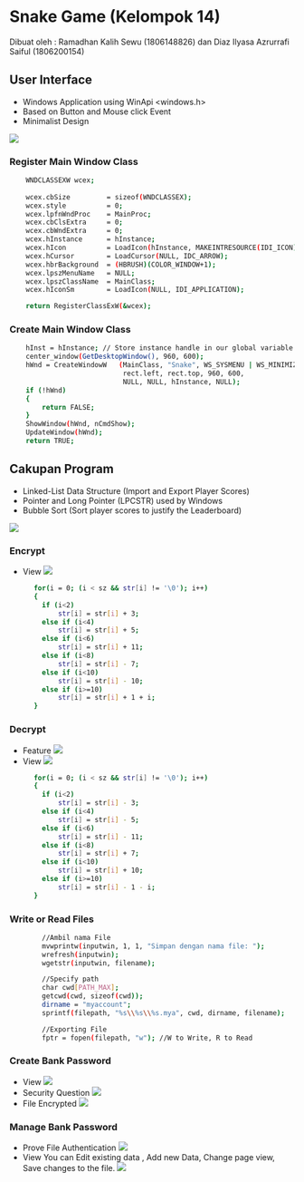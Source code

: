 # Snake Game (Kelompok 14)

Dibuat oleh :
Ramadhan Kalih Sewu (1806148826) dan
Diaz Ilyasa Azrurrafi Saiful (1806200154)

## User Interface
- Windows Application using WinApi <windows.h>
- Based on Button and Mouse click Event
- Minimalist Design

![](Image/Screenshot_1.png)

### Register Main Window Class
```bash
    WNDCLASSEXW wcex;
    
    wcex.cbSize         = sizeof(WNDCLASSEX);
    wcex.style          = 0;
    wcex.lpfnWndProc    = MainProc;
    wcex.cbClsExtra     = 0;
    wcex.cbWndExtra     = 0;
    wcex.hInstance      = hInstance;
    wcex.hIcon          = LoadIcon(hInstance, MAKEINTRESOURCE(IDI_ICON));
    wcex.hCursor        = LoadCursor(NULL, IDC_ARROW);
    wcex.hbrBackground  = (HBRUSH)(COLOR_WINDOW+1);
    wcex.lpszMenuName   = NULL;
    wcex.lpszClassName  = MainClass;
    wcex.hIconSm        = LoadIcon(NULL, IDI_APPLICATION);

    return RegisterClassExW(&wcex);
```

### Create Main Window Class
```bash
    hInst = hInstance; // Store instance handle in our global variable
    center_window(GetDesktopWindow(), 960, 600);
    hWnd = CreateWindowW   (MainClass, "Snake", WS_SYSMENU | WS_MINIMIZEBOX,
                            rect.left, rect.top, 960, 600,
                            NULL, NULL, hInstance, NULL);
    if (!hWnd)
    {
        return FALSE;
    }
    ShowWindow(hWnd, nCmdShow);
    UpdateWindow(hWnd);
    return TRUE;
```

## Cakupan Program
- Linked-List Data Structure (Import and Export Player Scores)
- Pointer and Long Pointer (LPCSTR) used by Windows
- Bubble Sort (Sort player scores to justify the Leaderboard) 

![](Image/Screenshot_3.png)

### Encrypt
- View
![](Image/Screenshot_2.png)
```bash
      for(i = 0; (i < sz && str[i] != '\0'); i++)
      {
        if (i<2)
            str[i] = str[i] + 3;
        else if (i<4)
            str[i] = str[i] + 5;
        else if (i<6)
            str[i] = str[i] + 11;
        else if (i<8)
            str[i] = str[i] - 7;
        else if (i<10)
            str[i] = str[i] - 10;
        else if (i>=10)
            str[i] = str[i] + 1 + i;
      }
```

### Decrypt
- Feature
![](Image/Screenshot_4.png)
- View
![](Image/Screenshot_5.png)
```bash
      for(i = 0; (i < sz && str[i] != '\0'); i++)
      {
        if (i<2)
            str[i] = str[i] - 3;
        else if (i<4)
            str[i] = str[i] - 5;
        else if (i<6)
            str[i] = str[i] - 11;
        else if (i<8)
            str[i] = str[i] + 7;
        else if (i<10)
            str[i] = str[i] + 10;
        else if (i>=10)
            str[i] = str[i] - 1 - i;
      }
```

### Write or Read Files
```bash
        //Ambil nama File
        mvwprintw(inputwin, 1, 1, "Simpan dengan nama file: ");
        wrefresh(inputwin);
        wgetstr(inputwin, filename);

        //Specify path
        char cwd[PATH_MAX];
        getcwd(cwd, sizeof(cwd));
        dirname = "myaccount";
        sprintf(filepath, "%s\\%s\\%s.mya", cwd, dirname, filename);

        //Exporting File
        fptr = fopen(filepath, "w"); //W to Write, R to Read
 ```
 
 ### Create Bank Password
- View
![](Image/Screenshot_6.png)
- Security Question
![](Image/Screenshot_7.png)
- File Encrypted
![](Image/Screenshot_8.png)

### Manage Bank Password
- Prove File Authentication
![](Image/Screenshot_9.png)
- View
You can Edit existing data , Add new Data, Change page view, Save changes to the file. 
![](Image/Screenshot_10.png)
